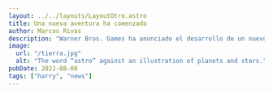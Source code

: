 ```yaml
---
layout: ../../layouts/LayoutOtro.astro
title: Una nueva aventura ha comenzado
author: Marcos Rivas
description: "Warner Bros. Games ha anunciado el desarrollo de un nuevo juego basado en el universo de Harry Potter. El juego, que aún no tiene título confirmado, será un RPG de mundo abierto en el que los jugadores podrán explorar Hogwarts y sus alrededores."
image:
  url: "/tierra.jpg"
  alt: "The word “astro” against an illustration of planets and stars."
pubDate: 2022-08-08
tags: ["harry", "news"]
---
```



